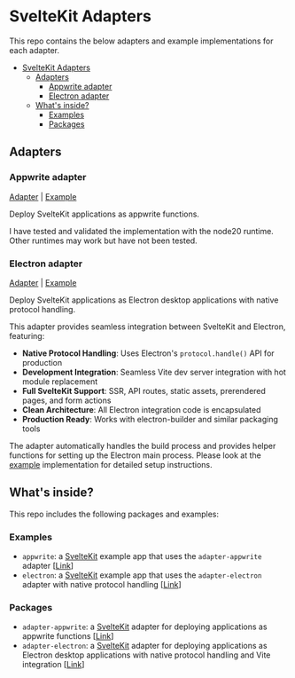 # SvelteKit Adapters

This repo contains the below adapters and example implementations for each adapter.

- [SvelteKit Adapters](#sveltekit-adapters)
  - [Adapters](#adapters)
    - [Appwrite adapter](#appwrite-adapter)
    - [Electron adapter](#electron-adapter)
  - [What's inside?](#whats-inside)
    - [Examples](#examples)
    - [Packages](#packages)

## Adapters

### Appwrite adapter

[Adapter](https://github.com/LukeHagar/sveltekit-adapters/tree/main/packages/adapter-appwrite) | [Example](https://github.com/LukeHagar/sveltekit-adapters/tree/main/examples/appwrite)  

Deploy SvelteKit applications as appwrite functions.

I have tested and validated the implementation with the node20 runtime. Other runtimes may work but have not been tested.

### Electron adapter

[Adapter](https://github.com/LukeHagar/sveltekit-adapters/tree/main/packages/adapter-electron) | [Example](https://github.com/LukeHagar/sveltekit-adapters/tree/main/examples/electron)  

Deploy SvelteKit applications as Electron desktop applications with native protocol handling.

This adapter provides seamless integration between SvelteKit and Electron, featuring:
- **Native Protocol Handling**: Uses Electron's `protocol.handle()` API for production
- **Development Integration**: Seamless Vite dev server integration with hot module replacement
- **Full SvelteKit Support**: SSR, API routes, static assets, prerendered pages, and form actions
- **Clean Architecture**: All Electron integration code is encapsulated
- **Production Ready**: Works with electron-builder and similar packaging tools

The adapter automatically handles the build process and provides helper functions for setting up the Electron main process. Please look at the [example](https://github.com/LukeHagar/sveltekit-adapters/tree/main/examples/electron) implementation for detailed setup instructions.

## What's inside?

This repo includes the following packages and examples:

### Examples

- `appwrite`: a [SvelteKit](https://kit.svelte.dev) example app that uses the `adapter-appwrite` adapter [[Link](https://github.com/LukeHagar/sveltekit-adapters/tree/main/examples/appwrite)]  
- `electron`: a [SvelteKit](https://kit.svelte.dev) example app that uses the `adapter-electron` adapter with native protocol handling [[Link](https://github.com/LukeHagar/sveltekit-adapters/tree/main/examples/electron)]

### Packages

- `adapter-appwrite`: a [SvelteKit](https://kit.svelte.dev) adapter for deploying applications as appwrite functions [[Link](https://github.com/LukeHagar/sveltekit-adapters/tree/main/packages/adapter-appwrite)]
- `adapter-electron`: a [SvelteKit](https://kit.svelte.dev) adapter for deploying applications as Electron desktop applications with native protocol handling and Vite integration [[Link](https://github.com/LukeHagar/sveltekit-adapters/tree/main/packages/adapter-electron)]